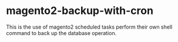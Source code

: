# magento2-backup-with-cron
This is the use of magento2 scheduled tasks perform their own shell command to back up the database operation.
